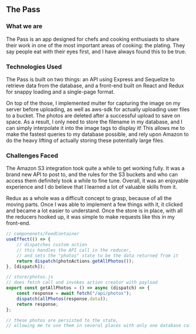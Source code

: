 ## The Pass

### What we are

The Pass is an app designed for chefs and cooking enthusiasts to share their work in one of the most important areas of cooking: the plating. They say people eat with their eyes first, and I have always found this to be true.

### Technologies Used

The Pass is built on two things: an API using Express and Sequelize to retrieve data from the database, and a front-end built on React and Redux for snappy loading and a single-page format.

On top of the those, I implemented multer for capturing the image on my server before uploading, as well as aws-sdk for actually uploading user files to a bucket. The photos are deleted after a successful upload to save on space. As a result, I only need to store the filename in my database, and I can simply interpolate it into the image tags to display it! This allows me to make the fastest queries to my database possible, and rely upon Amazon to do the heavy lifting of actually storing these potentially large files.

### Challenges Faced

The Amazon S3 integration took quite a while to get working fully. It was a brand new API to post to, and the rules for the S3 buckets and who can access them definitely took a while to fine tune. Overall, it was an enjoyable experience and I do believe that I learned a lot of valuable skills from it.

Redux as a whole was a difficult concept to grasp, because of all the moving parts. Once I was able to implement a few things with it, it clicked and became a lot easier to understand. Once the store is in place, with all the reducers hooked up, it was simple to make requests like this in my front-end.

```js
// componenets/FeedContainer
useEffect(() => {
	// dispatches custom action
	// this handles the API call in the reducer,
	// and sets the "photos" state to be the data returned from it
	return dispatch(photoActions.getAllPhotos());
}, [dispatch]);

// store/photos.js
// does fetch call and invokes action creator with payload
export const getAllPhotos = () => async (dispatch) => {
	const response = await fetch("/api/photos");
	dispatch(allPhotos(response.data));
	return response;
};

// these photos are persisted to the state,
// allowing me to use them in several places with only one database call
```
